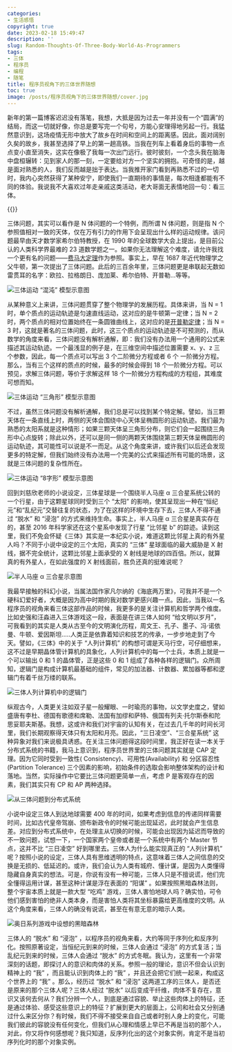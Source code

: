 ```yaml
---
categories:
- 生活感悟
copyright: true
date: 2023-02-18 15:49:47
description: ''
slug: Random-Thoughts-Of-Three-Body-World-As-Programmers
tags:
- 三体
- 程序员
- 编程
- 随笔
title: 程序员视角下的三体世界随想
toc: true
image: /posts/程序员视角下的三体世界随想/cover.jpg
---
```


新年的第一篇博客迟迟没有落笔，我想，大抵是因为过去一年并没有一个“圆满”的结局，而这一切就好像，你总是要写完一个句号，方能心安理得地另起一行。我猛然意识到，这场疫情无形中放大了故乡在时间和空间上的距离感。因此，面对阔别久矣的故乡，我甚至选择了早上的第一趟高铁。当我在列车上看着身后的事物一点点变小直至消失，这实在像极了我每一次出门远行。彼时彼刻，一个念头我在脑海中盘桓辗转：见到家人的那一刻，一定要给对方一个坚实的拥抱。可奇怪的是，越是面对熟悉的人，我们反而越是拙于表达。当我推开家门看到再熟悉不过的一切时，我内心突然获得了某种安宁，即使我们一直期待的事情是，每次相逢都能有不同的体验。我说我不大喜欢过年走亲戚这类活动，老大哥面无表情地回一句：看三体。

{{<douban type="movie" id="26647087">}}

三体问题，其实可以看作是 N 体问题的一个特例，而所谓 N 体问题，则是指 N 个参照值相对一致的天体，仅在万有引力的作用下会呈现出什么样的运动规律。该问题最早由天才数学家希尔伯特教授，在 1990 年的全球数学大会上提出，是目前公认的人类科学界最难的 23 道数学题之一。如果你无法理解这个难度，请允许我找一个更有名的问题——[费马大定理](https://zh.wikipedia.org/wiki/费马大定理)作为参照。事实上，早在 1687 年近代物理学之父牛顿，第一次提出了三体问题。此后的三百余年里，三体问题更是串联起无数如雷贯耳的名字：欧拉、拉格朗日、庞加莱、希尔伯特、开普勒...等等。

![三体运动 “混沌” 模型示意图](/posts/程序员视角下的三体世界随想/Three-Body-Problem-Model-03.gif)

从某种意义上来讲，三体问题贯穿了整个物理学的发展历程。具体来讲，当 N = 1 时，单个质点的运动轨迹是匀速直线运动，这对应的是牛顿第一定律；当 N = 2 时，两个质点的相对位置始终在一条圆锥曲线上，这对应的是[开普勒定律](https://baike.baidu.com/item/开普勒定律)；当 N = 3 时，这就是著名的三体问题，此时，这三个质点的运动轨迹是不可预测的，而从数学的角度来看，三体问题没有解析通解，即：我们没有办法用一个通用的公式来描述其运动轨迹。一个最浅显的例子是，在三维空间中描述位置需要 x、y、z 三个参数，因此，每一个质点可以写出 3 个二阶微分方程或者 6 个 一阶微分方程。那么，当有三个这样的质点的时候，最多的时候会得到 18 个一阶微分方程。可以预见，求解三体问题，等价于求解这样 18 个一阶微分方程构成的方程组，其难度可想而知。

![三体运动 “三角形” 模型示意图](/posts/程序员视角下的三体世界随想/Three-Body-Problem-Model-01.gif)

不过，虽然三体问题没有解析通解，我们总是可以找到某个特定解。譬如，当三颗天体在一条直线上时，两侧的天体会围绕中心天体呈椭圆形的运动轨迹。我们最为熟悉的太阳系就是这种情形；如果三颗天体呈三角形分布，则它们会一起围绕三角形中心点旋转；除此以外，还可以是同一侧的两颗天体围绕第三颗天体呈椭圆形的运动轨迹，其可能性可以说是不一而足。从这个角度来讲，或许我们以后还会发现更多的特定解，但我们始终没有办法用一个完美的公式来描述所有可能的场景，这就是三体问题的复杂性所在。

![三体运动 “8字形” 模型示意图](/posts/程序员视角下的三体世界随想/Three-Body-Problem-Model-02.gif)

回到刘慈欣老师的小说设定，三体星球是一个围绕半人马座 α 三合星系统公转的一个行星，由于这颗星球同时受到三个 “太阳” 的影响，使其呈现出一种在“恒纪元”和“乱纪元”交替往复的状态，为了在这样的环境中生存下去，三体人不得不通过 “脱水” 和 “浸泡” 的方式来维持生命。事实上，半人马座 α 三合星是真实存在的，甚至 2016 年科学家还在这个星系中发现了行星 “比邻星 b” 的踪迹。读到这里，我们不免会怀疑《三体》其实是一本纪实小说，难道这颗比邻星上真的有外星人吗？不同于小说中设定的三个太阳，真实的 “三体” 星球面临的最大威胁是 X 射线，据不完全统计，这颗比邻星上面承受的 X 射线是地球的四百倍。所以，就算真的有外星人，在如此强度的 X 射线面前，胜负还真的挺难说呢？

![半人马座 α 三合星示意图](/posts/程序员视角下的三体世界随想/Centaurus-Three-Stars.jpg)

我最早接触的科幻小说，当属法国作家凡尔纳的《海底两万里》，可我并不是一个硬科幻爱好者，大概是因为高中时期的我对数学更感兴趣一点。因此，当我以一名程序员的视角来看三体这部作品的时候，我更多的是关注计算机和哲学两个维度。比如史强和汪淼进入三体游戏这一段，表面是在讲三体人如何 “给文明以岁月”，可我看到的其实是人类从古至今的文明演化历程，周文王、孔子、墨子、冯·诺依曼、牛顿、爱因斯坦.....人类正是依靠着知识和技艺的传承，一步步地走到了今天。譬如，《三体》中的关于 “人列计算机” 的构想可谓是天马行空，可仔细想来，这不过是早期晶体管计算机的具象化，人列计算机中的每一个士兵，本质上就是一个可以输出 0 和 1 的晶体管，正是这些 0 和 1 组成了各种各样的逻辑门。众所周知，逻辑门是构成计算机最基础的组件，常见的加法器、计数器、累加器等都和逻辑门有着千丝万缕的联系。

![三体人列计算机中的逻辑门](/posts/程序员视角下的三体世界随想/Logic-Gate-In-Three-Body.jpg)

纵观古今，人类更关注如双子星一般耀眼、一时瑜亮的事物，以文学史度之，譬如盛唐有李杜、德国有歌德和席勒、法国有加缪和萨特、俄国有列夫·托尔斯泰和陀思妥耶夫斯基。我想，这或许和我们对宇宙的认知有关，在过去几千年的时间长河里，我们长期观察得天体只有太阳和月亮。因此，“三日凌空”、“三合星系统” 这种异象对我们来说极具诱惑。在关注三体问题得这段时间里，我正好在读一本关于分布式系统的书籍，我马上意识到，程序员世界里的三体问题其实就是 CAP 定理。因为它同时受到一致性(   Consistency)、可用性(Availability) 和 分区容忍性(Partition Tolerance) 三个因素的影响，初始条件的选取会影响整体架构的设计和落地。当然，实际操作中它要比三体问题更简单一点，考虑 P 是客观存在的因素，我们其实只有 CP 和 AP 两种选择。

![从三体问题到分布式系统](/posts/程序员视角下的三体世界随想/CAP-Theory.png)

小说中设定三体人到达地球需要 400 年的时间，如果考虑到信息的传递同样需要时间，比如古代皇帝驾崩、颁布新政令的时候可能出现延迟，此时就会产生信息差。对应到分布式系统中，在处理主从切换的时候，可能会出现因为延迟而导致的不一致问题，试想一下，一个国家两个皇帝或者是一个系统中有两个 Master 节点，这并不比 “三日凌空” 好到哪里去。三体人为什么能实现真正的 “人列计算机” 呢？按照小说的设定，三体人具有思维透明的特点，这意味着三体人之间信息的交换是无损的、低延迟的。或许，我们会认为人类有城府、懂计谋，是因为人类懂得隐藏自身真实的想法。可是，你说有没有一种可能，三体人只是不擅说谎，他们完全懂得运用计谋，甚至这种计谋是浮在表面的 “阳谋” 。如果按照黑暗森林法则，整个宇宙本质上就是一款大型 “吃鸡” 游戏，三体人害怕地球人吗？确实怕，可令他们感到害怕的绝非人类本身，而是害怕人类将其坐标暴露给更高维度的文明。从这个角度来看，三体人的确没有说谎，甚至在有意无意的暗示人类。

![奥日系列游戏中设想的黑暗森林](/posts/程序员视角下的三体世界随想/Ori-&-Blind-Forest.jpg)

三体人的 “脱水” 和 “浸泡” ，以程序员的视角来看，大约等同于序列化和反序列化。按照原著设定，当恒纪元到来的时候，三体人会通过 “浸泡” 的方式复活；当乱纪元到来的时候，三体人会通过 “脱水” 的方式冬眠。我认为，这里有一个非常深刻的话题，即探讨人的意识和肉体的关系。参照一般的理论，意识不但会认识到精神上的 “我” ，而且能认识到肉体上的 “我” ，并且还会把它们统一起来，构成这个世界上的 “我” 。那么，经历过 “脱水” 和 “浸泡” 这两道工序的三体人，是否还是原来的那个三体人呢？三体人经过 “脱水” 以后变成干纤维，肉体不复存在，意识又该何去何从？我们分辨一个人，到底是通过容貌、举止这些肉体上的特征，还是通过体验、感受这些意识上的特征？扩展到更大的层面上，公司和社会又分别通过什么来区分你？有时候，我们不得不接受来自自己或者时别人身上的变化，可能我们彼此的容貌没有任何变化，但我们从心理和情感上早已不再是当初的那个人，对此，你又将作何感想呢？我只知道，反序列化出的这个对象实例，肯定不是当初序列化时的那个对象实例。

